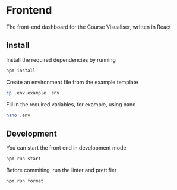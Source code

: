 # Frontend

The front-end dashboard for the Course Visualiser, written in React

## Install

Install the required dependencies by running

```bash
npm install
```

Create an environment file from the example template

```bash
cp .env.example .env
```

Fill in the required variables, for example, using nano

```bash
nano .env
```

## Development

You can start the front end in development mode

```bash
npm run start
```

Before commiting, run the linter and prettifier

```bash
npm run format
```
